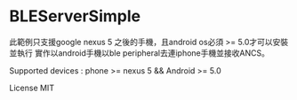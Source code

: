 # BLEServerSimple

此範例只支援google nexus 5 之後的手機，且android os必須 >= 5.0才可以安裝並執行
實作以android手機以ble peripheral去連iphone手機並接收ANCS。

Supported devices : phone >= nexus 5 && Android >= 5.0

License
MIT 
